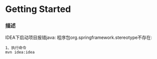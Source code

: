 # Getting Started

###  描述
IDEA下启动项目报错java: 程序包org.springframework.stereotype不存在:

    1、执行命令
    mvn idea:idea
